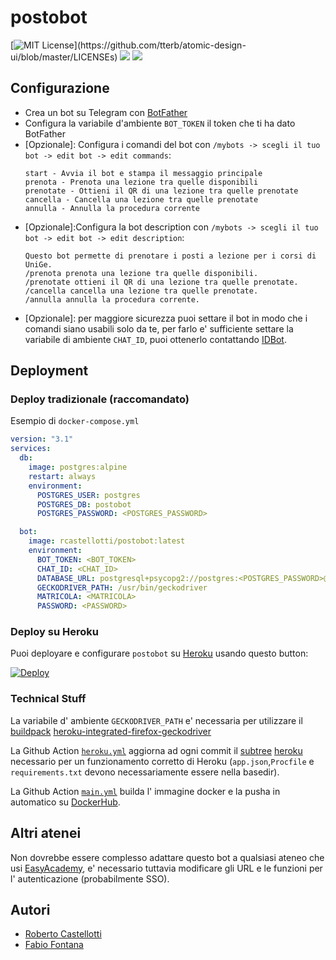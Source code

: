 # postobot
<span>

[![MIT License](https://img.shields.io/apm/l/atomic-design-ui.svg?)](https://github.com/tterb/atomic-design-ui/blob/master/LICENSEs)  ![](https://github.com/rcastellotti/postobot/actions/workflows/main.yml/badge.svg) ![](https://img.shields.io/docker/pulls/rcastellotti/postobot.svg)

</span>

## Configurazione
+ Crea un bot su Telegram con [BotFather](https://t.me/botfather)
+ Configura la variabile d'ambiente `BOT_TOKEN` il token che ti ha dato BotFather
+ \[Opzionale\]: Configura i comandi del bot con `/mybots -> scegli il tuo bot -> edit bot -> edit commands`:
  ```
  start - Avvia il bot e stampa il messaggio principale
  prenota - Prenota una lezione tra quelle disponibili
  prenotate - Ottieni il QR di una lezione tra quelle prenotate
  cancella - Cancella una lezione tra quelle prenotate
  annulla - Annulla la procedura corrente
  ```
+ \[Opzionale\]:Configura la bot description con `/mybots -> scegli il tuo bot -> edit bot -> edit description`:
  ```
  Questo bot permette di prenotare i posti a lezione per i corsi di UniGe.
  /prenota prenota una lezione tra quelle disponibili.
  /prenotate ottieni il QR di una lezione tra quelle prenotate.
  /cancella cancella una lezione tra quelle prenotate.
  /annulla annulla la procedura corrente.
  ```
+ \[Opzionale\]: per maggiore sicurezza puoi settare il bot in modo che i comandi siano usabili solo da te, per farlo e' sufficiente settare la variabile di ambiente `CHAT_ID`, puoi ottenerlo contattando [IDBot](http://t.me/myidbot).

## Deployment

### Deploy tradizionale (raccomandato)

Esempio di  `docker-compose.yml`
```yml
version: "3.1"
services:
  db:
    image: postgres:alpine
    restart: always
    environment:
      POSTGRES_USER: postgres
      POSTGRES_DB: postobot
      POSTGRES_PASSWORD: <POSTGRES_PASSWORD>

  bot:
    image: rcastellotti/postobot:latest
    environment:
      BOT_TOKEN: <BOT_TOKEN>
      CHAT_ID: <CHAT_ID>
      DATABASE_URL: postgresql+psycopg2://postgres:<POSTGRES_PASSWORD>@db/postobot
      GECKODRIVER_PATH: /usr/bin/geckodriver
      MATRICOLA: <MATRICOLA>
      PASSWORD: <PASSWORD>
```

### Deploy su Heroku

Puoi deployare e configurare `postobot` su [Heroku](https://heroku.com) usando questo button:

[![Deploy](https://www.herokucdn.com/deploy/button.svg)](https://heroku.com/deploy?template=https://github.com/rcastellotti/postobot/tree/heroku)

### Technical Stuff

La variabile d' ambiente `GECKODRIVER_PATH` e' necessaria per utilizzare il [buildpack](https://devcenter.heroku.com/articles/buildpacks) [heroku-integrated-firefox-geckodriver](https://elements.heroku.com/buildpacks/pyronlaboratory/heroku-integrated-firefox-geckodriver)

La Github Action [`heroku.yml`](https://github.com/rcastellotti/postobot/blob/main/.github/workflows/heroku.yml) aggiorna ad ogni commit il [subtree](https://www.atlassian.com/git/tutorials/git-subtree) [heroku](https://github.com/rcastellotti/postobot/tree/heroku) necessario per un funzionamento corretto di Heroku (`app.json`,`Procfile` e `requirements.txt` devono necessariamente essere nella basedir).

La Github Action [`main.yml`](https://github.com/rcastellotti/postobot/blob/main/.github/workflows/main.yml) builda l' immagine docker e la pusha in automatico su [DockerHub](https://hub.docker.com/rcastellotti/postobot).



## Altri atenei

Non dovrebbe essere complesso adattare questo bot a qualsiasi ateneo che usi [EasyAcademy](https://www.zucchetti.it/website/cms/prodotto/2969-gestione-appelli-desame-e-orari-lezioni-universita.html), e' necessario tuttavia modificare gli URL e le funzioni per l' autenticazione (probabilmente SSO).



## Autori

- [Roberto Castellotti](https://rcastellotti.dev)
- [Fabio Fontana](https://fabifont.github.io)
